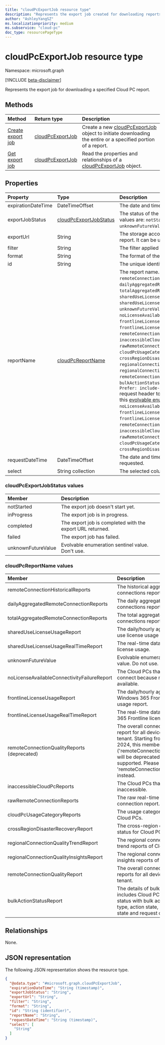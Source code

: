 ```yaml
---
title: "cloudPcExportJob resource type"
description: "Represents the export job created for downloading reports."
author: "AshleyYangSZ"
ms.localizationpriority: medium
ms.subservice: "cloud-pc"
doc_type: resourcePageType
---
```


# cloudPcExportJob resource type

Namespace: microsoft.graph

[!INCLUDE [beta-disclaimer](../../includes/beta-disclaimer.md)]

Represents the export job for downloading a specified Cloud PC report.

## Methods

| Method                                                              | Return type                                          | Description                                                                                             |
| :------------------------------------------------------------------ | :--------------------------------------------------- | :------------------------------------------------------------------------------------------------------ |
| [Create export job](../api/cloudpcreports-post-exportjobs.md) | [cloudPcExportJob](../resources/cloudpcexportjob.md) | Create a new [cloudPcExportJob](../resources/cloudpcexportjob.md) object to initiate downloading the entire or a specified portion of a report. |
| [Get export job](../api/cloudpcexportjob-get.md)              | [cloudPcExportJob](../resources/cloudpcexportjob.md) | Read the properties and relationships of a [cloudPcExportJob](../resources/cloudpcexportjob.md) object. |

## Properties

| Property           | Type                                                     | Description                                                                                                                                                                             |
| :----------------- | :------------------------------------------------------- | :-------------------------------------------------------------------------------------------------------------------------------------------------------------------------------------- |
| expirationDateTime | DateTimeOffset                                           | The date and time when the export job expires.                                                                                                                                              |
| exportJobStatus    | [cloudPcExportJobStatus](#cloudpcexportjobstatus-values) | The status of the export job. The possible values are: `notStarted`, `inProgress`, `completed`, `unknownFutureValue`. Read-only.                                                         |
| exportUrl          | String                                                   | The storage account URL of the exported report. It can be used to download the file.                                                                                                    |
| filter             | String                                                   | The filter applied on the report.                                                                                                                                                       |
| format             | String                                                   | The format of the exported report.                                                                                                                                                      |
| id                 | String                                                   | The unique identifier for the report. Read-only.                                                                                                                                        |
| reportName         | [cloudPcReportName](#cloudpcreportname-values)           | The report name. The possible values are: `remoteConnectionHistoricalReports`, `dailyAggregatedRemoteConnectionReports`, `totalAggregatedRemoteConnectionReports`, `sharedUseLicenseUsageReport`, `sharedUseLicenseUsageRealTimeReport`, `unknownFutureValue`,  `noLicenseAvailableConnectivityFailureReport`, `frontlineLicenseUsageReport`, `frontlineLicenseUsageRealTimeReport`,  `remoteConnectionQualityReports`, `inaccessibleCloudPcReports`, `rawRemoteConnectionReports`, `cloudPcUsageCategoryReports`, `crossRegionDisasterRecoveryReport`, `regionalConnectionQualityTrendReport`, `regionalConnectionQualityInsightsReport`, `remoteConnectionQualityReport`, `bulkActionStatusReport`. You must use the `Prefer: include-unknown-enum-members` request header to get the following values in this [evolvable enum](/graph/best-practices-concept#handling-future-members-in-evolvable-enumerations): `noLicenseAvailableConnectivityFailureReport`, `frontlineLicenseUsageReport`, `frontlineLicenseUsageRealTimeReport`, `remoteConnectionQualityReports`, `inaccessibleCloudPcReports`, `rawRemoteConnectionReports`, `cloudPcUsageCategoryReports`, `crossRegionDisasterRecoveryReport`.|
| requestDateTime    | DateTimeOffset                                           | The date and time when the export job was requested.  |
| select             | String collection                                        | The selected columns of the report.   |

### cloudPcExportJobStatus values

| Member             | Description                                           |
| :----------------- | :---------------------------------------------------- |
| notStarted         | The export job doesn't start yet.                     |
| inProgress         | The export job is in progress.                        |
| completed          | The export job is completed with the export URL returned. |
| failed             | The export job has failed.                            |
| unknownFutureValue | Evolvable enumeration sentinel value. Don't use.      |

### cloudPcReportName values

| Member                                      | Description                                                              |
|:--------------------------------------------|:-------------------------------------------------------------------------|
| remoteConnectionHistoricalReports           | The historical aggregated remote connections report.                     |
| dailyAggregatedRemoteConnectionReports      | The daily aggregated remote connections report.                          |
| totalAggregatedRemoteConnectionReports      | The total aggregated remote connections report.                          |
| sharedUseLicenseUsageReport                 | The daily/hourly aggregated shared use license usage report.             |
| sharedUseLicenseUsageRealTimeReport         | The real-time data for shared use license usage.                         |
| unknownFutureValue                          | Evolvable enumeration sentinel value. Do not use.                        |
| noLicenseAvailableConnectivityFailureReport | The Cloud PCs that failed to connect because no licenses were available. |
| frontlineLicenseUsageReport                 | The daily/hourly aggregated Windows 365 Frontline license usage report.  |
| frontlineLicenseUsageRealTimeReport         | The real-time data for Windows 365 Frontline license usage.              |
| remoteConnectionQualityReports (deprecated) | The overall connection quality report for all devices within a tenant. Starting from December 31, 2024, this member ('remoteConnectionQualityReports') will be deprecated and no longer supported. Please use 'remoteConnectionQualityReport' instead. |
| inaccessibleCloudPcReports                  | The Cloud PCs that are inaccessible.                                     |
| rawRemoteConnectionReports                  | The raw real-time remote connection report.                              |
| cloudPcUsageCategoryReports                 | The usage category reports of Cloud PCs.                                 |
| crossRegionDisasterRecoveryReport           | The cross-region disaster recovery status for Cloud PCs.                 |
| regionalConnectionQualityTrendReport        | The regional connection quality trend reports of Cloud PCs.              |
| regionalConnectionQualityInsightsReport     | The regional connection quality insights reports of Cloud PCs.           |
| remoteConnectionQualityReport               | The overall connection quality reports for all devices under a tenant.   |
| bulkActionStatusReport               | The details of bulk actions, it includes Cloud PC bulk action status with bulk action name, action type, action state, action completion state and request date time.   |
## Relationships

None.

## JSON representation

The following JSON representation shows the resource type.
<!-- {
  "blockType": "resource",
  "keyProperty": "id",
  "@odata.type": "microsoft.graph.cloudPcExportJob",
  "openType": false
}
-->
``` json
{
  "@odata.type": "#microsoft.graph.cloudPcExportJob",
  "expirationDateTime": "String (timestamp)",
  "exportJobStatus": "String",
  "exportUrl": "String",
  "filter": "String",
  "format": "String",
  "id": "String (identifier)",
  "reportName": "String",
  "requestDateTime": "String (timestamp)",
  "select": [
    "String"
  ]
}
```
